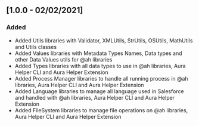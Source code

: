 ## [1.0.0 - 02/02/2021]
### Added
- Added Utils libraries with Validator, XMLUtils, StrUtils, OSUtils, MathUtils and Utils classes
- Added Values libraries with Metadata Types Names, Data types and other Data Values utils for @ah libraries
- Added Types libraries with all data types to use in @ah libraries, Aura Helper CLI and Aura Helper Extension
- Added Process Manager libraries to handle all running process in @ah libraries, Aura Helper CLI and Aura Helper Extension
- Added Language libraries to manage all language used in Salesforce and handled with @ah libraries, Aura Helper CLI and Aura Helper Extension
- Added FileSystem libraries to manage file operations on @ah libraries, Aura Helper CLI and Aura Helper Extension